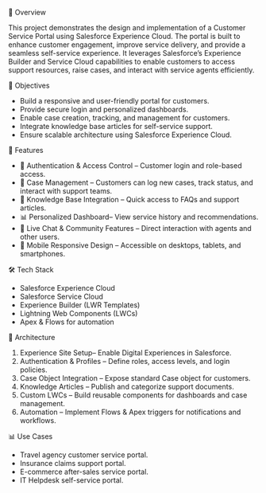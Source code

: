 

📌 Overview

This project demonstrates the design and implementation of a Customer Service Portal using Salesforce Experience Cloud. The portal is built to enhance customer engagement, improve service delivery, and provide a seamless self-service experience. It leverages Salesforce’s Experience Builder and Service Cloud capabilities to enable customers to access support resources, raise cases, and interact with service agents efficiently.

🎯 Objectives

* Build a responsive and user-friendly portal for customers.
* Provide secure login and personalized dashboards.
* Enable case creation, tracking, and management for customers.
* Integrate knowledge base articles for self-service support.
* Ensure scalable architecture using Salesforce Experience Cloud.

 🚀 Features

* 🔐 Authentication & Access Control – Customer login and role-based access.
* 📂 Case Management – Customers can log new cases, track status, and interact with support teams.
* 📖 Knowledge Base Integration – Quick access to FAQs and support articles.
* 📊 Personalized Dashboard– View service history and recommendations.
* 💬 Live Chat & Community Features – Direct interaction with agents and other users.
* 📱 Mobile Responsive Design – Accessible on desktops, tablets, and smartphones.

 🛠️ Tech Stack

* Salesforce Experience Cloud
* Salesforce Service Cloud
* Experience Builder (LWR Templates)
* Lightning Web Components (LWCs)
* Apex & Flows for automation

 📐 Architecture

1. Experience Site Setup– Enable Digital Experiences in Salesforce.
2. Authentication & Profiles – Define roles, access levels, and login policies.
3. Case Object Integration – Expose standard Case object for customers.
4. Knowledge Articles – Publish and categorize support documents.
5. Custom LWCs – Build reusable components for dashboards and case management.
6. Automation – Implement Flows & Apex triggers for notifications and workflows.



 📊 Use Cases

* Travel agency customer service portal.
* Insurance claims support portal.
* E-commerce after-sales service portal.
* IT Helpdesk self-service portal.




